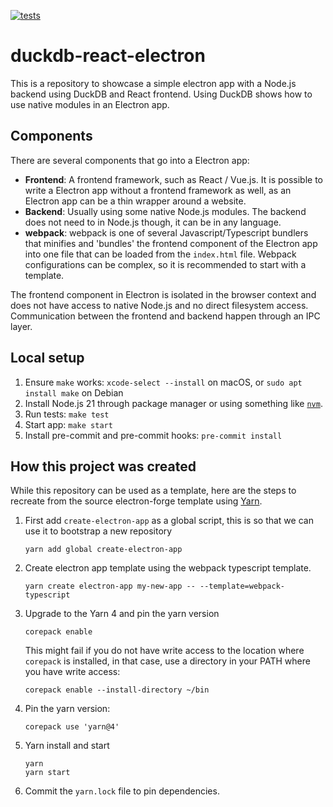 [![tests](https://github.com/abhidg/duckdb-react-electron/actions/workflows/tests.yml/badge.svg)](https://github.com/abhidg/duckdb-react-electron/actions/workflows/tests.yml)

# duckdb-react-electron

This is a repository to showcase a simple electron app with a Node.js backend using DuckDB and React frontend.
Using DuckDB shows how to use native modules in an Electron app.

## Components

There are several components that go into a Electron app:

* **Frontend**: A frontend framework, such as React / Vue.js. It is possible to write a
  Electron app without a frontend framework as well, as an Electron app can be a thin
  wrapper around a website.
* **Backend**: Usually using some native Node.js modules. The backend does not need to
  in Node.js though, it can be in any language.
* **webpack**: webpack is one of several Javascript/Typescript bundlers that minifies and
  'bundles' the frontend component of the Electron app into one file that can be loaded
  from the `index.html` file. Webpack configurations can be complex, so it is recommended
  to start with a template.

The frontend component in Electron is isolated in the browser context and does
not have access to native Node.js and no direct filesystem access. Communication
between the frontend and backend happen through an IPC layer.

## Local setup

1. Ensure `make` works: `xcode-select --install` on macOS, or `sudo apt install make` on Debian
2. Install Node.js 21 through package manager or using something like [`nvm`](https://github.com/nvm-sh/nvm).
3. Run tests: `make test`
4. Start app: `make start`
5. Install pre-commit and pre-commit hooks: `pre-commit install`

## How this project was created

While this repository can be used as a template, here are the steps to recreate from the source
electron-forge template using [Yarn](https://yarnpkg.com).

1. First add `create-electron-app` as a global script, this is so that we can use
   it to bootstrap a new repository
   ```shell
   yarn add global create-electron-app
   ```

2. Create electron app template using the webpack typescript template.
   ```shell
   yarn create electron-app my-new-app -- --template=webpack-typescript
   ```

3. Upgrade to the Yarn 4 and pin the yarn version
   ```shell
   corepack enable
   ```
   This might fail if you do not have write access to the location where `corepack`
   is installed, in that case, use a directory in your PATH where you have write access:
   ```shell
   corepack enable --install-directory ~/bin
   ```

4. Pin the yarn version:
   ```shell
   corepack use 'yarn@4'
   ```

4. Yarn install and start
   ```shell
   yarn
   yarn start
   ```

5. Commit the `yarn.lock` file to pin dependencies.
